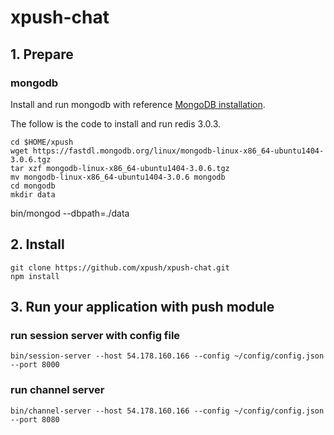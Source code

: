 # xpush-chat
## 1. Prepare

### mongodb
Install and run mongodb with reference [MongoDB installation](http://docs.mongodb.org/manual/administration/install-on-linux/).

The follow is the code to install and run redis 3.0.3.

	cd $HOME/xpush
	wget https://fastdl.mongodb.org/linux/mongodb-linux-x86_64-ubuntu1404-3.0.6.tgz
	tar xzf mongodb-linux-x86_64-ubuntu1404-3.0.6.tgz
	mv mongodb-linux-x86_64-ubuntu1404-3.0.6 mongodb	
	cd mongodb
	mkdir data
<p/>
	bin/mongod --dbpath=./data

## 2. Install

	git clone https://github.com/xpush/xpush-chat.git
	npm install	

## 3. Run your application with push module

### run session server with config file

	bin/session-server --host 54.178.160.166 --config ~/config/config.json --port 8000
	
### run channel server

	bin/channel-server --host 54.178.160.166 --config ~/config/config.json --port 8080
